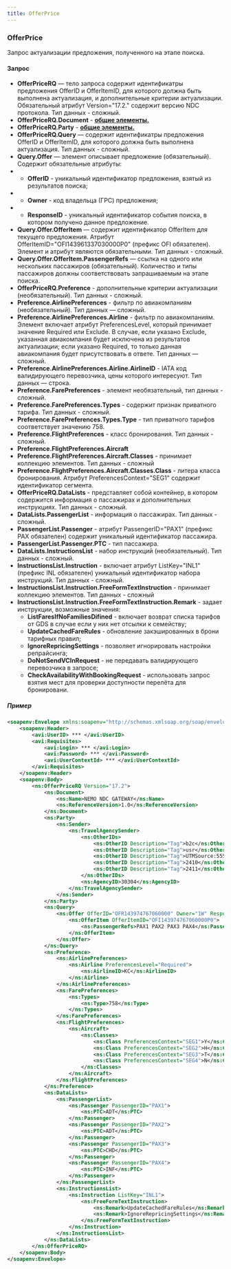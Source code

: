 ```yaml
---
title: OfferPrice
---
```


### OfferPrice
Запрос актуализации предложения, полученного на этапе поиска.

#### Запрос

-	**OfferPriceRQ** — тело запроса содержит идентификатры предложения OfferID и OfferItemID, для которого должна быть выполнена актуализация, и дополнительные критерии актуализации. Обязательный атрибут Version="17.2." содержит версию NDC протокола.  Тип данных - сложный. 
-	**OfferPriceRQ.Document** - **[общие элементы.](/ndc/ndc_element)**
-	**OfferPriceRQ.Party** - **[общие элементы.](/ndc/ndc_element)**
-	**OfferPriceRQ.Query** — содержит идентификатры предложения OfferID и OfferItemID, для которого должна быть выполнена актуализация. Тип данных - сложный.
-	**Query.Offer** — элемент описывает предложение (обязательный). Содержит обязательные атрибуты:
-	-	**OfferID** - уникальный идентификатор предложения, взятый из результатов поиска;
-	-	**Owner** - код владельца (ГРС) предложения;
-	-	**ResponseID** - уникальный идентификатор события поиска, в котором получено данное предложение.
-	**Query.Offer.OfferItem** — содержит идентификатор OfferItem для текущего предложения. Атрибут OfferItemID="OFI143961337030000P0" (префикс OFI обязателен). Элемент и атрибут являются обязательными. Тип данных - сложный.
-	**Query.Offer.OfferItem.PassengerRefs** — ссылка на одного или нескольких пассажиров (обязательный). Количество и типы пассажиров должны соответствовать запрашиваемым на этапе поиска.  
-	**OfferPriceRQ.Preference** - дополнительные критерии актуализации (необязательный). Тип данных - сложный.
-	**Preference.AirlinePreferences** - фильтр по авиакомпаниям (необязательный). Тип данных — сложный.
-	**Preference.AirlinePreferences.Airline** - фильтр по авиакомпаниям. Элемент включает атрибут PreferencesLevel, который принимает значение Required или Exclude. В случае, если указано Exclude, указанная авиакомпания будет исключена из результатов актуализации; если указано Required, то только данная авиакомпания будет присутствовать в ответе. Тип данных — сложный.
-	**Preference.AirlinePreferences.Airline.AirlineID** - IATA код валидирующего перевозчика, цены которого интересуют. Тип данных — строка.
-	**Preference.FarePreferences** - элемент необязательный, тип данных - сложный.	
-	**Preference.FarePreferences.Types** - содержит признак приватного тарифа. Тип данных - сложный.
-	**Preference.FarePreferences.Types.Type** - тип приватного тарифов соответствует значению 758. 
-	**Preference.FlightPreferences** - класс бронирования. Тип данных - сложный.	
-	**Preference.FlightPreferences.Aircraft** 
-	**Preference.FlightPreferences.Aircraft.Classes** - принимает коллекцию элементов. Тип данных - сложный	
-	**Preference.FlightPreferences.Aircraft.Classes.Class** - литера класса бронирования. Атрибут PreferencesContext="SEG1" содержит идентификатор сегмента.
-	**OfferPriceRQ.DataLists** - представляет собой контейнер, в котором содержится информация о пассажирах и дополнительных инструкциях. Тип данных - сложный.
-	**DataLists.PassengerList** - информация о пассажирах. Тип данных - сложный.
-   **PassengerList.Passenger** -  атрибут PassengerID="PAX1" (префикс PAX обязателен) содержит уникальный идентификатор пассажира.
-   **PassengerList.Passenger.PTC** - тип пассажира. 
-	**DataLists.InstructionsList** - набор инструкций (необязательный). Тип данных - сложный. 
-	**InstructionsList.Instruction** - включает атрибут ListKey="INL1" (префикс INL обязателен) уникальный идентификатор набора инструкций. Тип данных - сложный.
-	**InstructionsList.Instruction.FreeFormTextInstruction** - принимает коллекцию элементов. Тип данных - сложный
-	**InstructionsList.Instruction.FreeFormTextInstruction.Remark** - задает инструкции, возможные значения:
    -   **ListFaresIfNoFamiliesDifined** - включает возврат списка тарифов от GDS в случае если у них нет отсылки к семейству; 
    -   **UpdateCachedFareRules** - обновление закэшированных в брони тарифных правил; 
    -   **IgnoreRepricingSettings** - позволяет игнорировать настройки репрайсинга;
	-	**DoNotSendVCInRequest** - не передавать валидирующего перевозчика в запросе;
	-	**CheckAvailabilityWithBookingRequest** - использовать запрос взятия мест для проверки доступности перелёта для бронировани.
##### Пример

```xml
<soapenv:Envelope xmlns:soapenv="http://schemas.xmlsoap.org/soap/envelope/" xmlns:avi="http://nemo.travel/AviaNDC" xmlns:ns="http://www.iata.org/IATA/EDIST/2017.2">
	<soapenv:Header>
		<avi:UserID> *** </avi:UserID>
		<avi:Requisites>
			<avi:Login> *** </avi:Login>
			<avi:Password> *** </avi:Password>
			<avi:UserContextId> *** </avi:UserContextId>
		</avi:Requisites>
	</soapenv:Header>
	<soapenv:Body>
		<ns:OfferPriceRQ Version="17.2">
			<ns:Document>
				<ns:Name>NEMO NDC GATEWAY</ns:Name>
				<ns:ReferenceVersion>1.0</ns:ReferenceVersion>
			</ns:Document>
			<ns:Party>
				<ns:Sender>
					<ns:TravelAgencySender>
						<ns:OtherIDs>
							<ns:OtherID Description="Tag">b2c</ns:OtherID>
							<ns:OtherID Description="Tag">usr</ns:OtherID>
							<ns:OtherID Description="Tag">UTMSource:555</ns:OtherID>
							<ns:OtherID Description="Tag">2410</ns:OtherID>
							<ns:OtherID Description="Tag">2411</ns:OtherID>
						</ns:OtherIDs>
						<ns:AgencyID>30304</ns:AgencyID>
					</ns:TravelAgencySender>
				</ns:Sender>
			</ns:Party>
			<ns:Query>
				<ns:Offer OfferID="OFR143974767060000" Owner="1W" ResponseID="143974767">
					<ns:OfferItem OfferItemID="OFI143974767060000P0">
						<ns:PassengerRefs>PAX1 PAX2 PAX3 PAX4</ns:PassengerRefs>
					</ns:OfferItem>
				</ns:Offer>
			</ns:Query>
			<ns:Preference>
				<ns:AirlinePreferences>
					<ns:Airline PreferencesLevel="Required">
						<ns:AirlineID>KC</ns:AirlineID>
					</ns:Airline>
				</ns:AirlinePreferences>
				<ns:FarePreferences>
					<ns:Types>
						<ns:Type>758</ns:Type>
					</ns:Types>
				</ns:FarePreferences>
				<ns:FlightPreferences>
					<ns:Aircraft>
						<ns:Classes>
							<ns:Class PreferencesContext="SEG1">Y</ns:Class>
							<ns:Class PreferencesContext="SEG2">H</ns:Class>
							<ns:Class PreferencesContext="SEG3">T</ns:Class>
							<ns:Class PreferencesContext="SEG4">N</ns:Class>
						</ns:Classes>
					</ns:Aircraft>
				</ns:FlightPreferences>
			</ns:Preference>
			<ns:DataLists>
				<ns:PassengerList>
					<ns:Passenger PassengerID="PAX1">
						<ns:PTC>ADT</ns:PTC>
					</ns:Passenger>
					<ns:Passenger PassengerID="PAX2">
						<ns:PTC>ADT</ns:PTC>
					</ns:Passenger>
					<ns:Passenger PassengerID="PAX3">
						<ns:PTC>CHD</ns:PTC>
					</ns:Passenger>
					<ns:Passenger PassengerID="PAX4">
						<ns:PTC>INF</ns:PTC>
					</ns:Passenger>
				</ns:PassengerList>
				<ns:InstructionsList>
					<ns:Instruction ListKey="INL1">
						<ns:FreeFormTextInstruction>
							<ns:Remark>UpdateCachedFareRules</ns:Remark>
							<ns:Remark>IgnoreRepricingSettings</ns:Remark>
						</ns:FreeFormTextInstruction>
					</ns:Instruction>
				</ns:InstructionsList>
			</ns:DataLists>
		</ns:OfferPriceRQ>
	</soapenv:Body>
</soapenv:Envelope>
```
